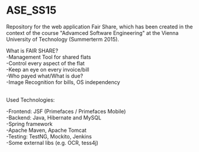 # ASE_SS15
Repository for the web application Fair Share, which has been created in the context of the course "Advamced Software Engineering" at the Vienna University of Technology (Summerterm 2015).

What is FAIR SHARE?</br>
-Management Tool for shared flats</br>
-Control every aspect of the flat</br>
-Keep an eye on every invoice/bill</br>
-Who payed what/What is due?</br>
-Image Recognition for bills, OS independency</br></br>

Used Technologies:</br>

-Frontend: JSF (Primefaces / Primefaces Mobile)</br>
-Backend: Java, Hibernate and MySQL</br>
-Spring framework</br>
-Apache Maven, Apache Tomcat</br>
-Testing: TestNG, Mockito, Jenkins</br>
-Some external libs (e.g. OCR, tess4j)</br>
